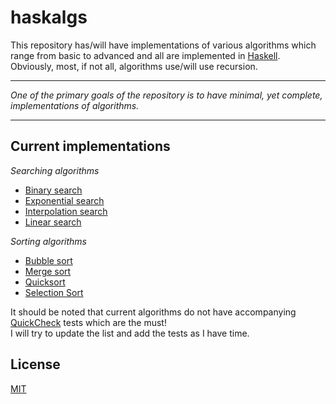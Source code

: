 # haskalgs

This repository has/will have implementations of various algorithms which range from basic to advanced and all are implemented in [Haskell](https://www.haskell.org/). Obviously, most, if not all, algorithms use/will use recursion.

---

_One of the primary goals of the repository is to have minimal, yet complete, implementations of algorithms._

---

## Current implementations
_Searching algorithms_
* [Binary search](https://github.com/oniani/haskalgs/blob/master/src/search/BinarySearch.hs)
* [Exponential search](https://github.com/oniani/haskalgs/blob/master/src/search/ExponentialSearch.hs)
* [Interpolation search](https://github.com/oniani/haskalgs/blob/master/src/search/InterpolationSearch.hs)
* [Linear search](https://github.com/oniani/haskalgs/blob/master/src/search/LinearSearch.hs)

_Sorting algorithms_
* [Bubble sort](https://github.com/oniani/haskalgs/blob/master/src/sort/BubbleSort.hs)
* [Merge sort](https://github.com/oniani/haskalgs/blob/master/src/sort/MergeSort.hs)
* [Quicksort](https://github.com/oniani/haskalgs/blob/master/src/sort/Quicksort.hs)
* [Selection Sort](https://github.com/oniani/haskalgs/blob/master/src/sort/SelectionSort.hs)


It should be noted that current algorithms do not have accompanying [QuickCheck](http://hackage.haskell.org/package/QuickCheck) tests which are the must!  
I will try to update the list and add the tests as I have time.

## License
[MIT](https://github.com/oniani/haskalgs/blob/master/LICENSE)
